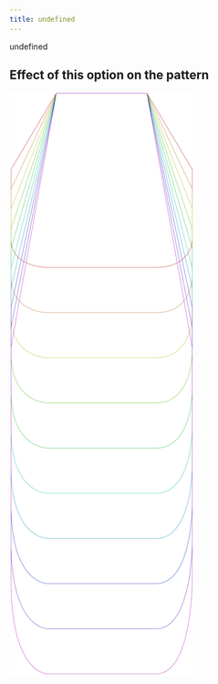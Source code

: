 ```yaml
---
title: undefined
---
```


undefined

## Effect of this option on the pattern

![This image shows the effect of this option by superimposing several variants that have a different value for this option](lucy_length_sample.svg "Effect of this option on the pattern")
